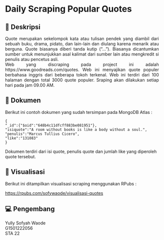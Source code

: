 # Daily Scraping Popular Quotes

## :memo: Deskripsi

<div align="justify">
Quote merupakan sekelompok kata atau tulisan pendek yang diambil dari sebuah buku, drama, pidato, dan lain-lain dan diulang karena menarik atau berguna. Quote biasanya diberi tanda kutip (“...”). Biasanya dicantumkan sumber untuk menunjukkan asal kalimat dari sumber lain atau mengkredit si penulis atau pencetus asli.
</div>

<div align="justify">
Web yang discraping pada project ini adalah https://www.goodreads.com/quotes. Web ini menyajikan quote populer berbahasa inggris dari beberapa tokoh terkenal. Web ini terdiri dari 100 halaman dengan total 3000 quote populer. Sraping akan dilakukan setiap hari pada jam 09.00 AM.
</div>


## :blue_book: Dokumen

Berikut ini contoh dokumen yang sudah tersimpan pada MongoDB Atlas :

```
{
"_id":{"$oid":"648b4c11dfcff883be081951"},
"isiquote":"A room without books is like a body without a soul.",
"penulis":"Marcus Tullius Cicero",
"like":"131083"
}
```

Dokumen terdiri dari isi quote, penulis quote dan jumlah like yang diperoleh quote tersebut.

## :camera_flash: Visualisasi

<div align="justify">
Berikut ini ditampilkan visualisasi scraping menggunakan RPubs :
</div>

https://rpubs.com/sofywaode/visualisasi-quotes

## :computer: Pengembang

<div align="justify">
Yully Sofyah Waode
</div>

<div align="justify">
G1501222056
</div>

<div align="justify">
STA 22
</div>

